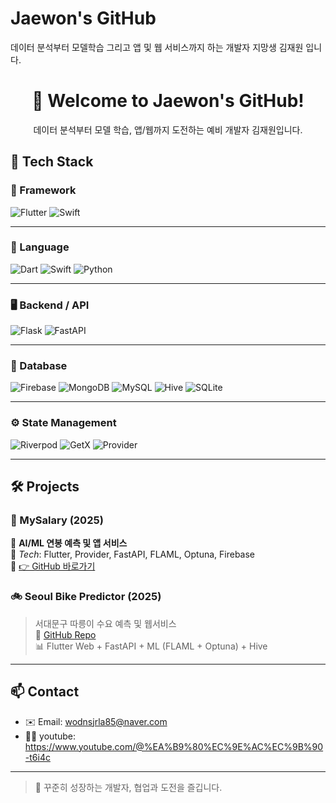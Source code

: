 # Jaewon's GitHub

 데이터 분석부터 모델학습 그리고 앱 및 웹 서비스까지 하는 개발자 지망생 김재원 입니다.

<h1 align="center">👋 Welcome to Jaewon's GitHub! </h1>
<p align="center">데이터 분석부터 모델 학습, 앱/웹까지 도전하는 예비 개발자 김재원입니다.</p>


## 🚀 Tech Stack

### 📱 Framework
![Flutter](https://img.shields.io/badge/Flutter-02569B?style=for-the-badge&logo=flutter&logoColor=white)
![Swift](https://img.shields.io/badge/Swift-FA7343?style=for-the-badge&logo=swift&logoColor=white)

---

### 💬 Language
![Dart](https://img.shields.io/badge/Dart-0175C2?style=for-the-badge&logo=dart&logoColor=white)
![Swift](https://img.shields.io/badge/Swift-FA7343?style=for-the-badge&logo=swift&logoColor=white)
![Python](https://img.shields.io/badge/Python-3776AB?style=for-the-badge&logo=python&logoColor=white)

---

### 🖥️ Backend / API
![Flask](https://img.shields.io/badge/Flask-000000?style=for-the-badge&logo=flask&logoColor=white)
![FastAPI](https://img.shields.io/badge/FastAPI-009688?style=for-the-badge&logo=fastapi&logoColor=white)

---

### 💾 Database
![Firebase](https://img.shields.io/badge/Firebase-FFCA28?style=for-the-badge&logo=firebase&logoColor=white)
![MongoDB](https://img.shields.io/badge/MongoDB-47A248?style=for-the-badge&logo=mongodb&logoColor=white)
![MySQL](https://img.shields.io/badge/MySQL-4479A1?style=for-the-badge&logo=mysql&logoColor=white)
![Hive](https://img.shields.io/badge/Hive-FFBA00?style=for-the-badge&logo=hive&logoColor=black)
![SQLite](https://img.shields.io/badge/SQLite-003B57?style=for-the-badge&logo=sqlite&logoColor=white)

---

### ⚙️ State Management
![Riverpod](https://img.shields.io/badge/Riverpod-4B3261?style=for-the-badge&logo=riverpod&logoColor=white)
![GetX](https://img.shields.io/badge/GetX-black?style=for-the-badge&logo=flutter&logoColor=white)
![Provider](https://img.shields.io/badge/Provider-2196F3?style=for-the-badge&logo=flutter&logoColor=white)

--- 

## 🛠️ Projects

### 📱 MySalary (2025)  
🧩 **AI/ML 연봉 예측 및 앱 서비스**  
🔧 *Tech*: Flutter, Provider, FastAPI, FLAML, Optuna, Firebase  
🔗 [👉 GitHub 바로가기](https://github.com/wodnjsrla85/ai_job)  

### 🚲 Seoul Bike Predictor (2025)
> 서대문구 따릉이 수요 예측 및 웹서비스     
🔗 [GitHub Repo](https://github.com/wodnjsrla85/DDaRng/tree/main)  
📊 Flutter Web + FastAPI + ML (FLAML + Optuna) + Hive
---

## 📫 Contact

- ✉️ Email: wodnsjrla85@naver.com
- 🧑‍💻 youtube: https://www.youtube.com/@%EA%B9%80%EC%9E%AC%EC%9B%90-t6i4c

---

> 📌 꾸준히 성장하는 개발자, 협업과 도전을 즐깁니다.
